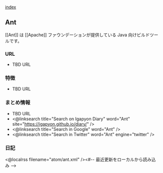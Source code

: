 [index](https://igapyon.github.io/diary/keyword/index.html)

## Ant

[[Ant]] は [[Apache]] ファウンデーションが提供している Java 向けビルドツールです。

### URL

* TBD URL

### 特徴

* TBD URL

### まとめ情報

* TBD URL
* <@linksearch title="Search on Igapyon Diary" word="Ant" site="https://igapyon.github.io/diary/" />
* <@linksearch title="Search in Google" word="Ant" />
* <@linksearch title="Search in Twitter" word="Ant" engine="twitter" />

### 日記

<@localrss filename="atom/ant.xml" /><#-- 最近更新をローカルから読み込み -->
